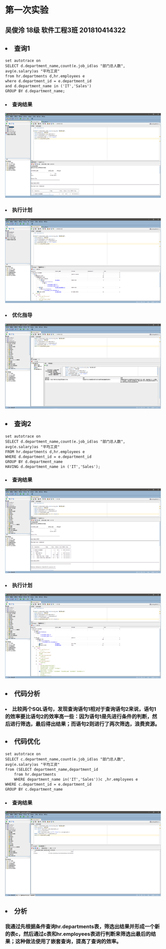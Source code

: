 # 第一次实验
## 吴俊泠 18级 软件工程3班 201810414322

## <li>查询1
    set autotrace on
    SELECT d.department_name,count(e.job_id)as "部门总人数",
    avg(e.salary)as "平均工资"
    from hr.departments d,hr.employees e
    where d.department_id = e.department_id
    and d.department_name in ('IT','Sales')
    GROUP BY d.department_name;
### <li>查询结果
![](pict1.png)
### <li>执行计划
![](pict2.png)
### <li>优化指导
![](pict3.png)

## <li>查询2
    set autotrace on
    SELECT d.department_name,count(e.job_id)as "部门总人数",
    avg(e.salary)as "平均工资"
    FROM hr.departments d,hr.employees e
    WHERE d.department_id = e.department_id
    GROUP BY d.department_name
    HAVING d.department_name in ('IT','Sales');
### <li>查询结果
![](pict4.png)
### <li>执行计划
![](pict5.png)

## <li>代码分析
### <li>比较两个SQL语句，发现查询语句1相对于查询语句2来说，语句1的效率要比语句2的效率高一些：因为语句1是先进行条件的判断，然后进行筛选，最后得出结果；而语句2则进行了两次筛选，浪费资源。

## <li>代码优化
    set autotrace on
    SELECT c.department_name,count(e.job_id)as "部门总人数",
    avg(e.salary)as "平均工资"
    from (SELECT department_name,department_id
        from hr.departments
        WHERE department_name in('IT','Sales'))c ,hr.employees e
    WHERE c.department_id = e.department_id 
    GROUP BY c.department_name
### <li>查询结果
![](pict6.png)
## <li>分析
### 我通过先根据条件查询hr.departments表，筛选出结果并形成一个新的表c，然后通过c表和hr.employees表进行判断来筛选出最后的结果；这种做法使用了嵌套查询，提高了查询的效率。